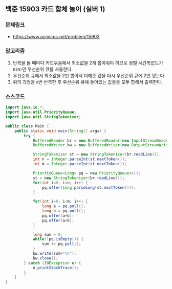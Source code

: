 ## 백준 15903 카드 합체 놀이 (실버 1)
### 문제링크
- https://www.acmicpc.net/problem/15903

### 알고리즘
1. 반복을 돌 때마다 카드묶음에서 최소값을 2개 뽑아줘야 하므로 정렬 시간복잡도가 `O(N)`인 우선순위 큐를 사용한다.
2. 우선순위 큐에서 최소값을 2번 뽑아서 더해준 값을 다시 우선순위 큐에 2번 넣는다.
3. 위의 과정을 `m`번 반복한 후 우선순위 큐에 들어있는 값들을 모두 합해서 출력한다.

### 소스코드
```java
import java.io.*;
import java.util.PriorityQueue;
import java.util.StringTokenizer;

public class Main {
    public static void main(String[] args) {
        try {
            BufferedReader br = new BufferedReader(new InputStreamReader(System.in));
            BufferedWriter bw = new BufferedWriter(new OutputStreamWriter(System.out));

            StringTokenizer st = new StringTokenizer(br.readLine());
            int n = Integer.parseInt(st.nextToken());
            int m = Integer.parseInt(st.nextToken());

            PriorityQueue<Long> pq = new PriorityQueue<>();
            st = new StringTokenizer(br.readLine());
            for(int i=0; i<n; i++) {
                pq.offer(Long.parseLong(st.nextToken()));
            }

            for(int i=0; i<m; i++) {
                long a = pq.poll();
                long b = pq.poll();
                pq.offer(a+b);
                pq.offer(a+b);
            }

            long sum = 0;
            while(!pq.isEmpty()) {
                sum += pq.poll();
            }
            bw.write(sum+"\n");
            bw.close();
        } catch (IOException e) {
            e.printStackTrace();
        }
    }
}
```